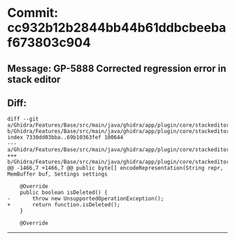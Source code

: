 # Commit: cc932b12b2844bb44b61ddbcbeebaf673803c904
## Message: GP-5888 Corrected regression error in stack editor
## Diff:
```
diff --git a/Ghidra/Features/Base/src/main/java/ghidra/app/plugin/core/stackeditor/StackFrameDataType.java b/Ghidra/Features/Base/src/main/java/ghidra/app/plugin/core/stackeditor/StackFrameDataType.java
index 7330dd03bba..69b10363fef 100644
--- a/Ghidra/Features/Base/src/main/java/ghidra/app/plugin/core/stackeditor/StackFrameDataType.java
+++ b/Ghidra/Features/Base/src/main/java/ghidra/app/plugin/core/stackeditor/StackFrameDataType.java
@@ -1466,7 +1466,7 @@ public byte[] encodeRepresentation(String repr, MemBuffer buf, Settings settings
 
 	@Override
 	public boolean isDeleted() {
-		throw new UnsupportedOperationException();
+		return function.isDeleted();
 	}
 
 	@Override
```
-----------------------------------
